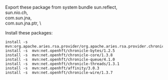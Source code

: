 Export these package from system bundle
    sun.reflect, \
    sun.nio.ch, \
    com.sun.jna, \
    com.sun.jna.ptr, \

Install these packages:

```
install -s mvn:org.apache.aries.rsa.provider/org.apache.aries.rsa.provider.chronicle
install -s  mvn:net.openhft/chronicle-bytes/1.2.5
install -s  mvn:net.openhft/chronicle-core/1.3.8
install -s  mvn:net.openhft/chronicle-queue/4.1.0
install -s  mvn:net.openhft/chronicle-threads/1.3.1
install -s  mvn:net.openhft/affinity/3.0.3
install -s  mvn:net.openhft/chronicle-wire/1.3.7
```

